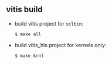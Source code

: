 ## vitis build

- build vitis project for `xclbin`: 
    ```shell
    $ make all
    ```
- build vitis_hls project for kernels only: 
    ```shell
    $ make krnl
    ```